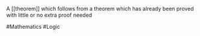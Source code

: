 A [[theorem]] which follows from a theorem which has already been proved with little or no extra proof needed

#Mathematics #Logic 